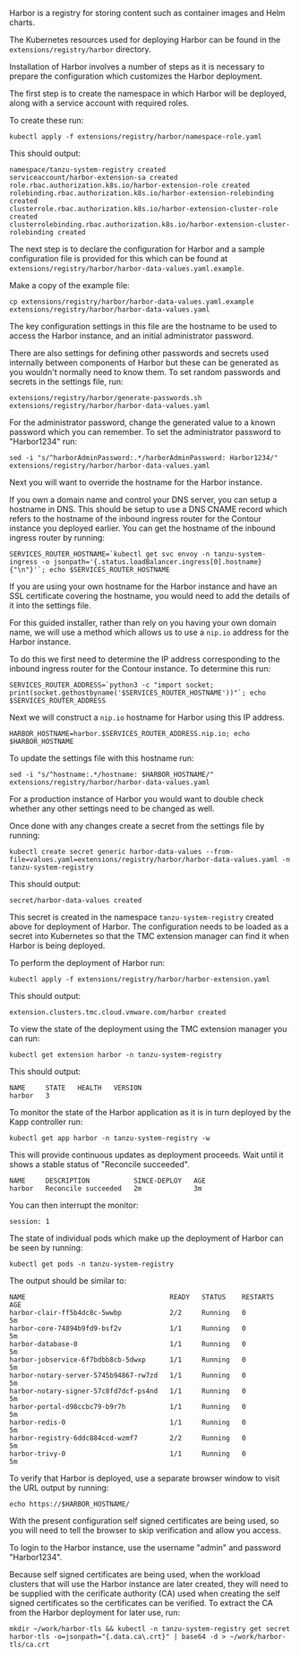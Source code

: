 Harbor is a registry for storing content such as container images and Helm charts.

The Kubernetes resources used for deploying Harbor can be found in the ``extensions/registry/harbor`` directory.

Installation of Harbor involves a number of steps as it is necessary to prepare the configuration which customizes the Harbor deployment.

The first step is to create the namespace in which Harbor will be deployed, along with a service account with required roles.

To create these run:

```execute-1
kubectl apply -f extensions/registry/harbor/namespace-role.yaml
```

This should output:

```
namespace/tanzu-system-registry created
serviceaccount/harbor-extension-sa created
role.rbac.authorization.k8s.io/harbor-extension-role created
rolebinding.rbac.authorization.k8s.io/harbor-extension-rolebinding created
clusterrole.rbac.authorization.k8s.io/harbor-extension-cluster-role created
clusterrolebinding.rbac.authorization.k8s.io/harbor-extension-cluster-rolebinding created
```

The next step is to declare the configuration for Harbor and a sample configuration file is provided for this which can be found at ``extensions/registry/harbor/harbor-data-values.yaml.example``.

Make a copy of the example file:

```execute-1
cp extensions/registry/harbor/harbor-data-values.yaml.example extensions/registry/harbor/harbor-data-values.yaml
```

The key configuration settings in this file are the hostname to be used to access the Harbor instance, and an initial administrator password.

There are also settings for defining other passwords and secrets used internally between components of Harbor but these can be generated as you wouldn't normally need to know them. To set random passwords and secrets in the settings file, run:

```execute-1
extensions/registry/harbor/generate-passwords.sh extensions/registry/harbor/harbor-data-values.yaml
```

For the administrator password, change the generated value to a known password which you can remember. To set the administrator password to "Harbor1234" run:

```execute-1
sed -i "s/^harborAdminPassword:.*/harborAdminPassword: Harbor1234/" extensions/registry/harbor/harbor-data-values.yaml
```

Next you will want to override the hostname for the Harbor instance.

If you own a domain name and control your DNS server, you can setup a hostname in DNS. This should be setup to use a DNS CNAME record which refers to the hostname of the inbound ingress router for the Contour instance you deployed earlier. You can get the hostname of the inbound ingress router by running:

```execute-1
SERVICES_ROUTER_HOSTNAME=`kubectl get svc envoy -n tanzu-system-ingress -o jsonpath='{.status.loadBalancer.ingress[0].hostname}{"\n"}'`; echo $SERVICES_ROUTER_HOSTNAME
```

If you are using your own hostname for the Harbor instance and have an SSL certificate covering the hostname, you would need to add the details of it into the settings file.

For this guided installer, rather than rely on you having your own domain name, we will use a method which allows us to use a ``nip.io`` address for the Harbor instance.

To do this we first need to determine the IP address corresponding to the inbound ingress router for the Contour instance. To determine this run:

```execute-1
SERVICES_ROUTER_ADDRESS=`python3 -c "import socket; print(socket.gethostbyname('$SERVICES_ROUTER_HOSTNAME'))"`; echo $SERVICES_ROUTER_ADDRESS
```

Next we will construct a ``nip.io`` hostname for Harbor using this IP address.

```execute-1
HARBOR_HOSTNAME=harbor.$SERVICES_ROUTER_ADDRESS.nip.io; echo $HARBOR_HOSTNAME
```

To update the settings file with this hostname run:

```execute-1
sed -i "s/^hostname:.*/hostname: $HARBOR_HOSTNAME/" extensions/registry/harbor/harbor-data-values.yaml
```

For a production instance of Harbor you would want to double check whether any other settings need to be changed as well.

Once done with any changes create a secret from the settings file by running:

```execute-1
kubectl create secret generic harbor-data-values --from-file=values.yaml=extensions/registry/harbor/harbor-data-values.yaml -n tanzu-system-registry
```

This should output:

```
secret/harbor-data-values created
```

This secret is created in the namespace ``tanzu-system-registry`` created above for deployment of Harbor. The configuration needs to be loaded as a secret into Kubernetes so that the TMC extension manager can find it when Harbor is being deployed.

To perform the deployment of Harbor run:

```execute-1
kubectl apply -f extensions/registry/harbor/harbor-extension.yaml
```

This should output:

```
extension.clusters.tmc.cloud.vmware.com/harbor created
```

To view the state of the deployment using the TMC extension manager you can run:

```execute-1
kubectl get extension harbor -n tanzu-system-registry
```

This should output:

```
NAME     STATE   HEALTH   VERSION
harbor   3 
```

To monitor the state of the Harbor application as it is in turn deployed by the Kapp controller run:

```execute-1
kubectl get app harbor -n tanzu-system-registry -w
```

This will provide continuous updates as deployment proceeds. Wait until it shows a stable status of "Reconcile succeeded".

```
NAME     DESCRIPTION           SINCE-DEPLOY   AGE
harbor   Reconcile succeeded   2m             3m
```

You can then interrupt the monitor:

```terminal:interrupt
session: 1
```

The state of individual pods which make up the deployment of Harbor can be seen by running:

```execute-1
kubectl get pods -n tanzu-system-registry
```

The output should be similar to:

```
NAME                                    READY   STATUS    RESTARTS   AGE
harbor-clair-ff5b4dc8c-5wwbp            2/2     Running   0          5m
harbor-core-74894b9fd9-bsf2v            1/1     Running   0          5m
harbor-database-0                       1/1     Running   0          5m
harbor-jobservice-6f7bdbb8cb-5dwxp      1/1     Running   0          5m
harbor-notary-server-5745b94867-rw7zd   1/1     Running   0          5m
harbor-notary-signer-57c8fd7dcf-ps4nd   1/1     Running   0          5m
harbor-portal-d98ccbc79-b9r7h           1/1     Running   0          5m
harbor-redis-0                          1/1     Running   0          5m
harbor-registry-6ddc884ccd-wzmf7        2/2     Running   0          5m
harbor-trivy-0                          1/1     Running   0          5m
```

To verify that Harbor is deployed, use a separate browser window to visit the URL output by running:

```execute-1
echo https://$HARBOR_HOSTNAME/
```

With the present configuration self signed certificates are being used, so you will need to tell the browser to skip verification and allow you access.

To login to the Harbor instance, use the username "admin" and password "Harbor1234".

Because self signed certificates are being used, when the workload clusters that will use the Harbor instance are later created, they will need to be supplied with the cerificate authority (CA) used when creating the self signed certificates so the certificates can be verified. To extract the CA from the Harbor deployment for later use, run:

```execute-1
mkdir ~/work/harbor-tls && kubectl -n tanzu-system-registry get secret harbor-tls -o=jsonpath="{.data.ca\.crt}" | base64 -d > ~/work/harbor-tls/ca.crt
```
